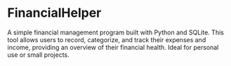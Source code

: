 # FinancialHelper
A simple financial management program built with Python and SQLite. This tool allows users to record, categorize, and track their expenses and income, providing an overview of their financial health. Ideal for personal use or small projects.

